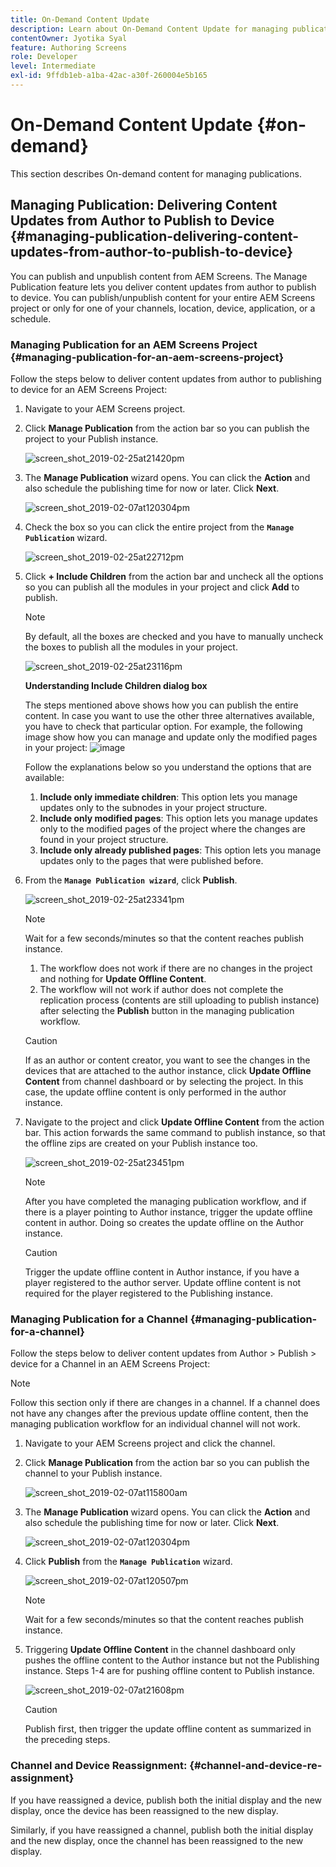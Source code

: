 ```yaml
---
title: On-Demand Content Update
description: Learn about On-Demand Content Update for managing publications.
contentOwner: Jyotika Syal
feature: Authoring Screens
role: Developer
level: Intermediate
exl-id: 9ffdb1eb-a1ba-42ac-a30f-260004e5b165
---
```

# On-Demand Content Update {#on-demand}

This section describes On-demand content for managing publications. 

## Managing Publication: Delivering Content Updates from Author to Publish to Device {#managing-publication-delivering-content-updates-from-author-to-publish-to-device}

You can publish and unpublish content from AEM Screens. The Manage Publication feature lets you deliver content updates from author to publish to device. You can publish/unpublish content for your entire AEM Screens project or only for one of your channels, location, device, application, or a schedule.

### Managing Publication for an AEM Screens Project {#managing-publication-for-an-aem-screens-project}

Follow the steps below to deliver content updates from author to publishing to device for an AEM Screens Project:

1. Navigate to your AEM Screens project.
1. Click **Manage Publication** from the action bar so you can publish the project to your Publish instance.

   ![screen_shot_2019-02-25at21420pm](assets/screen_shot_2019-02-25at21420pm.png)

1. The **Manage Publication** wizard opens. You can click the **Action** and also schedule the publishing time for now or later. Click **Next**.

   ![screen_shot_2019-02-07at120304pm](assets/screen_shot_2019-02-07at120304pm.png)

1. Check the box so you can click the entire project from the **`Manage Publication`** wizard.

   ![screen_shot_2019-02-25at22712pm](assets/screen_shot_2019-02-25at22712pm.png)

1. Click **+ Include Children** from the action bar and uncheck all the options so you can publish all the modules in your project and click **Add** to publish.

   >[!NOTE]
   >
   >By default, all the boxes are checked and you have to manually uncheck the boxes to publish all the modules in your project.

   ![screen_shot_2019-02-25at23116pm](assets/screen_shot_2019-02-25at23116pm.png)

   **Understanding Include Children dialog box**
 
     The steps mentioned above shows how you can publish the entire content. In case you want to use the other three alternatives available, you have to check that particular option.
     For example, the following image show how you can manage and update only the modified pages in your project:
     ![image](assets/author-publish-manage.png)

     Follow the explanations below so you understand the options that are available:

    1. **Include only immediate children**:
       This option lets you manage updates only to the subnodes in your project structure.
    1. **Include only modified pages**:
       This option lets you manage updates only to the modified pages of the project where the changes are found in your project structure.
    1. **Include only already published pages**:
       This option lets you manage updates only to the pages that were published before.


1. From the **`Manage Publication wizard`**, click **Publish**.

   ![screen_shot_2019-02-25at23341pm](assets/screen_shot_2019-02-25at23341pm.png)

   >[!NOTE]
   >
   >Wait for a few seconds/minutes so that the content reaches publish instance.
   >
   >
   >    1. The workflow does not work if there are no changes in the project and nothing for **Update Offline Content**.
   >    1. The workflow will not work if author does not complete the replication process (contents are still uploading to publish instance) after selecting the **Publish** button in the managing publication workflow.

   >[!CAUTION]
   >If as an author or content creator, you want to see the changes in the devices that are attached to the author instance, click **Update Offline Content** from channel dashboard or by selecting the project. In this case, the update offline content is only performed in the author instance.

1. Navigate to the project and click **Update Offline Content** from the action bar. This action forwards the same command to publish instance, so that the offline zips are created on your Publish instance too.

   ![screen_shot_2019-02-25at23451pm](assets/screen_shot_2019-02-25at23451pm.png)


   >[!NOTE]
   >
   >After you have completed the managing publication workflow, and if there is a player pointing to Author instance, trigger the update offline content in author. Doing so creates the update offline on the Author instance.

   >[!CAUTION]
   >
   >Trigger the update offline content in Author instance, if you have a player registered to the author server. Update offline content is not required for the player registered to the Publishing instance.

### Managing Publication for a Channel {#managing-publication-for-a-channel}

Follow the steps below to deliver content updates from Author > Publish > device for a Channel in an AEM Screens Project:

>[!NOTE]
>
>Follow this section only if there are changes in a channel. If a channel does not have any changes after the previous update offline content, then the managing publication workflow for an individual channel will not work.

1. Navigate to your AEM Screens project and click the channel.
1. Click **Manage Publication** from the action bar so you can publish the channel to your Publish instance.

   ![screen_shot_2019-02-07at115800am](assets/screen_shot_2019-02-07at115800am.png)

1. The **Manage Publication** wizard opens. You can click the **Action** and also schedule the publishing time for now or later. Click **Next**.

   ![screen_shot_2019-02-07at120304pm](assets/screen_shot_2019-02-07at120304pm.png)

1. Click **Publish** from the **`Manage Publication`** wizard.

   ![screen_shot_2019-02-07at120507pm](assets/screen_shot_2019-02-07at120507pm.png)

   >[!NOTE]
   >
   >Wait for a few seconds/minutes so that the content reaches publish instance.

1. Triggering **Update Offline Content** in the channel dashboard only pushes the offline content to the Author instance but not the Publishing instance. Steps 1-4 are for pushing offline content to Publish instance.

   ![screen_shot_2019-02-07at21608pm](assets/screen_shot_2019-02-07at21608pm.png)

   >[!CAUTION]
   >
   >Publish first, then trigger the update offline content as summarized in the preceding steps.

### Channel and Device Reassignment: {#channel-and-device-re-assignment}

If you have reassigned a device, publish both the initial display and the new display, once the device has been reassigned to the new display.

Similarly, if you have reassigned a channel, publish both the initial display and the new display, once the channel has been reassigned to the new display.
